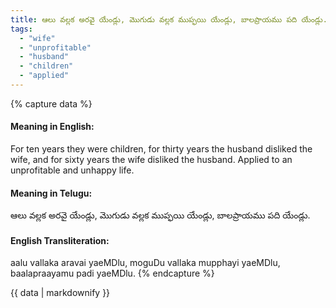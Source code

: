 ```yaml
---
title: ఆలు వల్లక అరవై యేండ్లు, మొగుడు వల్లక ముప్ఫయి యేండ్లు, బాలప్రాయము పది యేండ్లు.
tags:
  - "wife"
  - "unprofitable"
  - "husband"
  - "children"
  - "applied"
---
```


{% capture data %}
#### Meaning in English:
For ten years they were children, for thirty years the husband disliked the wife, and for sixty years the wife disliked the husband.
Applied to an unprofitable and unhappy life.

#### Meaning in Telugu:
ఆలు వల్లక అరవై యేండ్లు, మొగుడు వల్లక ముప్ఫయి యేండ్లు, బాలప్రాయము పది యేండ్లు.

#### English Transliteration:
aalu vallaka aravai yaeMDlu, moguDu vallaka mupphayi yaeMDlu, baalapraayamu padi yaeMDlu.
{% endcapture %}

{{ data | markdownify }}

